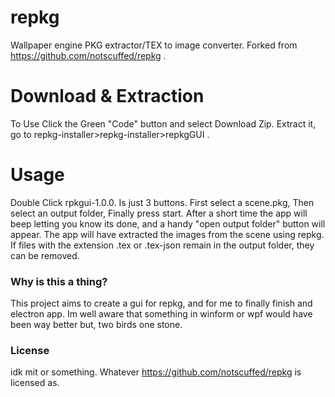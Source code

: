 # repkg
Wallpaper engine PKG extractor/TEX to image converter.
Forked from https://github.com/notscuffed/repkg .
 
# Download & Extraction
To Use Click the Green "Code" button and select Download Zip.
Extract it, go to repkg-installer>repkg-installer>repkgGUI .

# Usage
Double Click rpkgui-1.0.0.
Is just 3 buttons.
First select a scene.pkg,
Then select an output folder,
Finally press start.
After a short time the app will beep letting you know its done, and a handy "open output folder" button will appear.
The app will have extracted the images from the scene using repkg.
If files with the extension .tex or .tex-json remain in the output folder, they can be removed.

### Why is this a thing?
This project aims to create a gui for repkg, and for me to finally finish and electron app. 
Im well aware that something in winform or wpf would have been way better but, two birds one stone.

### License
idk mit or something. Whatever https://github.com/notscuffed/repkg is licensed as.
